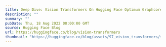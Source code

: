 ```yaml
---
title: Deep Dive: Vision Transformers On Hugging Face Optimum Graphcore
description: ""
summary: ""
pubDate: Thu, 18 Aug 2022 00:00:00 GMT
source: Hugging Face Blog
url: https://huggingface.co/blog/vision-transformers
thumbnail: "https://huggingface.co/blog/assets/97_vision_transformers/thumbnail.png"
---
```


